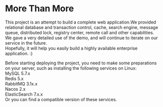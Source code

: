 # More Than More
This project is an attempt to build a complete web application.We provided relational database and transaction control, cache, search engine, message queue, distributed lock, registry center, remote call and other capabilities.   
We gave a very detailed use of the demo, and will continue to iterate on our service in the future.   
Hopefully, it will help you easily build a highly available enterprise application. :)   
  

     
      
  
Before starting deploying the project, you need to make some preparations on your server, such as installing the following services on Linux:  
MySQL 5.7.x   
Redis 5.x   
RabbitMQ 3.1x.x   
Nacos 2.x   
ElasticSearch 7.x.x   
Or you can find a compatible version of these services.
